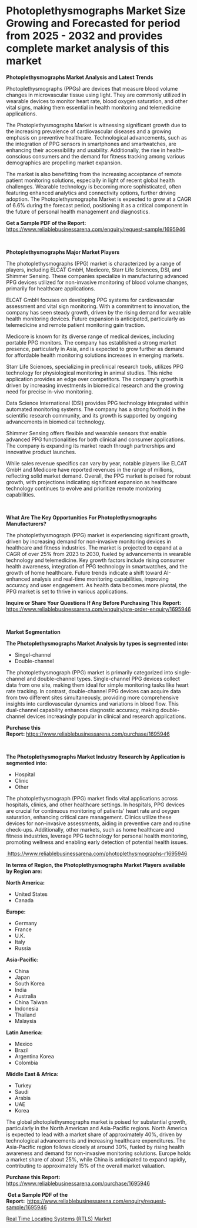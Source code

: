 <p><h1>Photoplethysmographs Market Size Growing and Forecasted for period from 2025 - 2032 and provides complete market analysis of this market</h1></p><p><strong>Photoplethysmographs Market Analysis and Latest Trends</strong></p>
<p><p>Photoplethysmographs (PPGs) are devices that measure blood volume changes in microvascular tissue using light. They are commonly utilized in wearable devices to monitor heart rate, blood oxygen saturation, and other vital signs, making them essential in health monitoring and telemedicine applications.</p><p>The Photoplethysmographs Market is witnessing significant growth due to the increasing prevalence of cardiovascular diseases and a growing emphasis on preventive healthcare. Technological advancements, such as the integration of PPG sensors in smartphones and smartwatches, are enhancing their accessibility and usability. Additionally, the rise in health-conscious consumers and the demand for fitness tracking among various demographics are propelling market expansion. </p><p>The market is also benefitting from the increasing acceptance of remote patient monitoring solutions, especially in light of recent global health challenges. Wearable technology is becoming more sophisticated, often featuring enhanced analytics and connectivity options, further driving adoption. The Photoplethysmographs Market is expected to grow at a CAGR of 6.6% during the forecast period, positioning it as a critical component in the future of personal health management and diagnostics.</p></p>
<p><strong>Get a Sample PDF of the Report:&nbsp;</strong> <a href="https://www.reliablebusinessarena.com/enquiry/request-sample/1695946?utm_campaign=3314&utm_medium=2&utm_source=Github&utm_content=ia&utm_term=27032025&utm_id=photoplethysmographs">https://www.reliablebusinessarena.com/enquiry/request-sample/1695946</a></p>
<p>&nbsp;</p>
<p><strong>Photoplethysmographs Major Market Players</strong></p>
<p><p>The photoplethysmographs (PPG) market is characterized by a range of players, including ELCAT GmbH, Medicore, Starr Life Sciences, DSI, and Shimmer Sensing. These companies specialize in manufacturing advanced PPG devices utilized for non-invasive monitoring of blood volume changes, primarily for healthcare applications.</p><p>ELCAT GmbH focuses on developing PPG systems for cardiovascular assessment and vital sign monitoring. With a commitment to innovation, the company has seen steady growth, driven by the rising demand for wearable health monitoring devices. Future expansion is anticipated, particularly as telemedicine and remote patient monitoring gain traction.</p><p>Medicore is known for its diverse range of medical devices, including portable PPG monitors. The company has established a strong market presence, particularly in Asia, and is expected to grow further as demand for affordable health monitoring solutions increases in emerging markets.</p><p>Starr Life Sciences, specializing in preclinical research tools, utilizes PPG technology for physiological monitoring in animal studies. This niche application provides an edge over competitors. The company's growth is driven by increasing investments in biomedical research and the growing need for precise in-vivo monitoring.</p><p>Data Science International (DSI) provides PPG technology integrated within automated monitoring systems. The company has a strong foothold in the scientific research community, and its growth is supported by ongoing advancements in biomedical technology.</p><p>Shimmer Sensing offers flexible and wearable sensors that enable advanced PPG functionalities for both clinical and consumer applications. The company is expanding its market reach through partnerships and innovative product launches.</p><p>While sales revenue specifics can vary by year, notable players like ELCAT GmbH and Medicore have reported revenues in the range of millions, reflecting solid market demand. Overall, the PPG market is poised for robust growth, with projections indicating significant expansion as healthcare technology continues to evolve and prioritize remote monitoring capabilities.</p></p>
<p>&nbsp;</p>
<p><strong>What Are The Key Opportunities For Photoplethysmographs Manufacturers?</strong></p>
<p><p>The photoplethysmograph (PPG) market is experiencing significant growth, driven by increasing demand for non-invasive monitoring devices in healthcare and fitness industries. The market is projected to expand at a CAGR of over 25% from 2023 to 2030, fueled by advancements in wearable technology and telemedicine. Key growth factors include rising consumer health awareness, integration of PPG technology in smartwatches, and the growth of home healthcare. Future trends indicate a shift toward AI-enhanced analysis and real-time monitoring capabilities, improving accuracy and user engagement. As health data becomes more pivotal, the PPG market is set to thrive in various applications.</p></p>
<p><strong>Inquire or Share Your Questions If Any Before Purchasing This Report:</strong> <a href="https://www.reliablebusinessarena.com/enquiry/pre-order-enquiry/1695946?utm_campaign=3314&utm_medium=2&utm_source=Github&utm_content=ia&utm_term=27032025&utm_id=photoplethysmographs">https://www.reliablebusinessarena.com/enquiry/pre-order-enquiry/1695946</a></p>
<p>&nbsp;</p>
<p><strong>Market Segmentation</strong></p>
<p><strong>The Photoplethysmographs Market Analysis by types is segmented into:</strong></p>
<p><ul><li>Singel-channel</li><li>Double-channel</li></ul></p>
<p><p>The photoplethysmograph (PPG) market is primarily categorized into single-channel and double-channel types. Single-channel PPG devices collect data from one site, making them ideal for simple monitoring tasks like heart rate tracking. In contrast, double-channel PPG devices can acquire data from two different sites simultaneously, providing more comprehensive insights into cardiovascular dynamics and variations in blood flow. This dual-channel capability enhances diagnostic accuracy, making double-channel devices increasingly popular in clinical and research applications.</p></p>
<p><strong>Purchase this Report:&nbsp;</strong><a href="https://www.reliablebusinessarena.com/purchase/1695946?utm_campaign=3314&utm_medium=2&utm_source=Github&utm_content=ia&utm_term=27032025&utm_id=photoplethysmographs">https://www.reliablebusinessarena.com/purchase/1695946</a></p>
<p>&nbsp;</p>
<p><strong>The Photoplethysmographs Market Industry Research by Application is segmented into:</strong></p>
<p><ul><li>Hospital</li><li>Clinic</li><li>Other</li></ul></p>
<p><p>The photoplethysmograph (PPG) market finds vital applications across hospitals, clinics, and other healthcare settings. In hospitals, PPG devices are crucial for continuous monitoring of patients' heart rate and oxygen saturation, enhancing critical care management. Clinics utilize these devices for non-invasive assessments, aiding in preventive care and routine check-ups. Additionally, other markets, such as home healthcare and fitness industries, leverage PPG technology for personal health monitoring, promoting wellness and enabling early detection of potential health issues.</p></p>
<p><a href="https://www.reliablebusinessarena.com/photoplethysmographs-r1695946?utm_campaign=3314&utm_medium=2&utm_source=Github&utm_content=ia&utm_term=27032025&utm_id=photoplethysmographs">&nbsp;https://www.reliablebusinessarena.com/photoplethysmographs-r1695946</a></p>
<p><strong>In terms of Region, the Photoplethysmographs Market Players available by Region are:</strong></p>
<p>
    <p> <strong> North America: </strong>
        <ul>
            <li>United States</li>
            <li>Canada</li>
        </ul>
        </p> 
    <p> <strong> Europe: </strong>
        <ul>
            <li>Germany</li>
            <li>France</li>
            <li>U.K.</li>
            <li>Italy</li>
            <li>Russia</li>
        </ul>
        </p> 
    <p> <strong> Asia-Pacific: </strong>
        <ul>
            <li>China</li>
            <li>Japan</li>
            <li>South Korea</li>
            <li>India</li>
            <li>Australia</li>
            <li>China Taiwan</li>
            <li>Indonesia</li>
            <li>Thailand</li>
            <li>Malaysia</li>
        </ul>
        </p> 
    <p> <strong> Latin America: </strong>
        <ul>
            <li>Mexico</li>
            <li>Brazil</li>
            <li>Argentina Korea</li>
            <li>Colombia</li>
        </ul>
        </p> 
    <p> <strong> Middle East & Africa: </strong>
        <ul>
            <li>Turkey</li>
            <li>Saudi</li>
            <li>Arabia</li>
            <li>UAE</li>
            <li>Korea</li>
        </ul>
    </p>
    </p>
<p><p>The global photoplethysmographs market is poised for substantial growth, particularly in the North American and Asia-Pacific regions. North America is expected to lead with a market share of approximately 40%, driven by technological advancements and increasing healthcare expenditures. The Asia-Pacific region follows closely at around 30%, fueled by rising health awareness and demand for non-invasive monitoring solutions. Europe holds a market share of about 25%, while China is anticipated to expand rapidly, contributing to approximately 15% of the overall market valuation.</p></p>
<p><strong>Purchase this Report: </strong><a href="https://www.reliablebusinessarena.com/purchase/1695946?utm_campaign=3314&utm_medium=2&utm_source=Github&utm_content=ia&utm_term=27032025&utm_id=photoplethysmographs">https://www.reliablebusinessarena.com/purchase/1695946</a></p>
<p>&nbsp;<strong>Get a Sample PDF of the Report:&nbsp;&nbsp;</strong><a href="https://www.reliablebusinessarena.com/enquiry/request-sample/1695946?utm_campaign=3314&utm_medium=2&utm_source=Github&utm_content=ia&utm_term=27032025&utm_id=photoplethysmographs">https://www.reliablebusinessarena.com/enquiry/request-sample/1695946</a></p>
<p><strong></strong></p>
<p><p><a href="https://github.com/janskudiony/Market-Research-Report-List-1/blob/main/real-time-locating-systems-rtls-market.md?utm_campaign=3314&utm_medium=2&utm_source=Github&utm_content=ia&utm_term=27032025&utm_id=photoplethysmographs">Real Time Locating Systems (RTLS) Market</a></p></p>